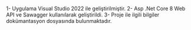1- Uygulama Visual Studio 2022 ile geliştirilmiştir.
2- Asp .Net Core 8 Web API ve Sawagger kullanılarak geliştirildi.
3- Proje ile ilgili bilgiler dokümantasyon dosyasında bulunmaktadır.
